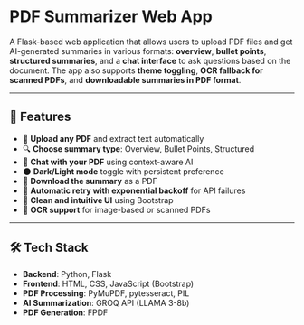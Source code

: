 # PDF Summarizer Web App

A Flask-based web application that allows users to upload PDF files and get AI-generated summaries in various formats: **overview**, **bullet points**, **structured summaries**, and a **chat interface** to ask questions based on the document. The app also supports **theme toggling**, **OCR fallback for scanned PDFs**, and **downloadable summaries in PDF format**.

---

## 🚀 Features

- 📄 **Upload any PDF** and extract text automatically
- 🔍 **Choose summary type**: Overview, Bullet Points, Structured
- 🧠 **Chat with your PDF** using context-aware AI
- 🌑 **Dark/Light mode** toggle with persistent preference
- 🧾 **Download the summary** as a PDF
- 🔁 **Automatic retry with exponential backoff** for API failures
- 🧼 **Clean and intuitive UI** using Bootstrap
- 🔡 **OCR support** for image-based or scanned PDFs

---

## 🛠 Tech Stack

- **Backend**: Python, Flask
- **Frontend**: HTML, CSS, JavaScript (Bootstrap)
- **PDF Processing**: PyMuPDF, pytesseract, PIL
- **AI Summarization**: GROQ API (LLAMA 3-8b)
- **PDF Generation**: FPDF
